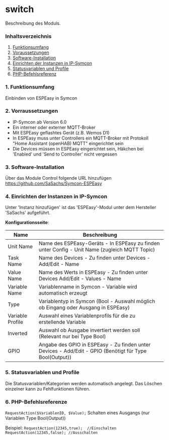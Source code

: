 # switch
Beschreibung des Moduls.

### Inhaltsverzeichnis

1. [Funktionsumfang](#1-funktionsumfang)
2. [Voraussetzungen](#2-voraussetzungen)
3. [Software-Installation](#3-software-installation)
4. [Einrichten der Instanzen in IP-Symcon](#4-einrichten-der-instanzen-in-ip-symcon)
5. [Statusvariablen und Profile](#5-statusvariablen-und-profile)
6. [PHP-Befehlsreferenz](#6-php-befehlsreferenz)

### 1. Funktionsumfang

Einbinden von ESPEasy in Symcon

### 2. Vorraussetzungen

- IP-Symcon ab Version 6.0
- Ein interner oder externer MQTT-Broker
- Mit ESPEasy geflashtes Gerät (z.B. Wemos D1)
- In ESPEasy muss unter Controllers ein MQTT-Broker mit Protokoll "Home Assistant (openHAB) MQTT" eingerichtet sein
- Die Devices müssen in ESPEasy eingerichtet sein, Häkchen bei 'Enabled' und 'Send to Controller' nicht vergessen

### 3. Software-Installation

Über das Module Control folgende URL hinzufügen https://github.com/SaSachs/Symcon-ESPEasy

### 4. Einrichten der Instanzen in IP-Symcon

Unter 'Instanz hinzufügen' ist das 'ESPEasy'-Modul unter dem Hersteller 'SaSachs' aufgeführt.

__Konfigurationsseite__:

Name          | Beschreibung
--------      | ------------------
Unit Name     | Name des ESPEasy-Geräts - In ESPEasy zu finden unter Config - Unit Name (zugleich MQTT Topic)
Task Name     | Name des Devices - Zu finden unter Devices - Add/Edit - Name
Value Name    | Name des Werts in ESPEasy - Zu finden unter Devices Add/Edit - Values - Name
Variable Name | Variablenname in Symcon - Variable wird automatisch erzeugt
Type          | Variablentyp in Symcon (Bool - Auswahl möglich ob Eingang oder Ausgang in ESPEasy)
Variable Profile     | Auswahl eines Variablenprofils für die zu erstellende Variable
Inverted      | Auswahl ob Ausgabe invertiert werden soll (Relevant nur bei Type Bool)
GPIO          | Angabe des GPIO in ESPEasy - Zu finden unter Devices - Add/Edit - GPIO (Benötigt für Type Bool(Output))

### 5. Statusvariablen und Profile

Die Statusvariablen/Kategorien werden automatisch angelegt. Das Löschen einzelner kann zu Fehlfunktionen führen.

### 6. PHP-Befehlsreferenze

`RequestAction($VariablenID, $Value);`
Schalten eines Ausgangs (nur Variablen Type Bool(Output))

Beispiel:
`RequestAction(12345,true);  //Einschalten`
`RequestAction(12345,false); //Ausschalten`
